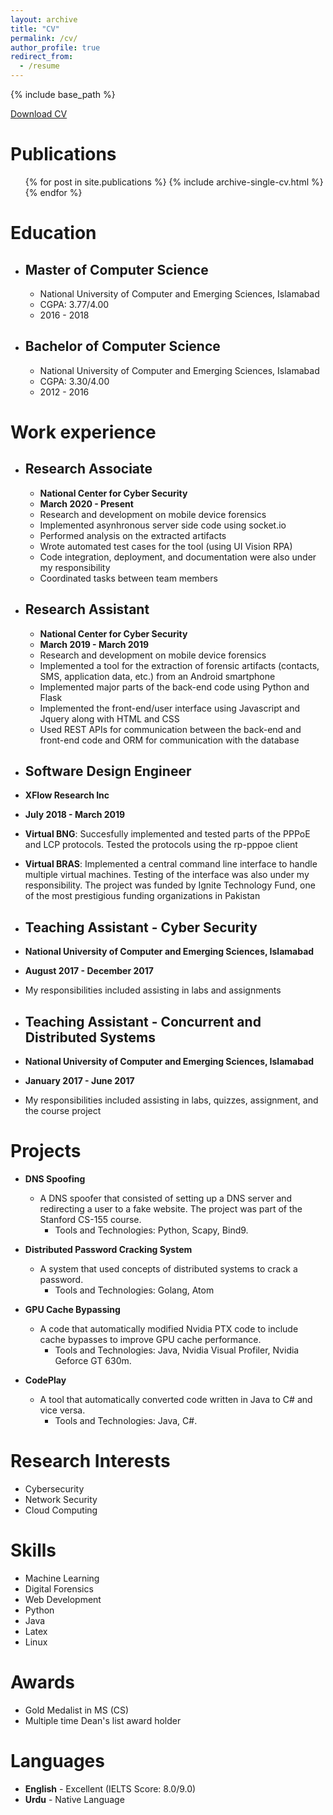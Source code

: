 ```yaml
---
layout: archive
title: "CV"
permalink: /cv/
author_profile: true
redirect_from:
  - /resume
---
```


{% include base_path %}

<a href="https://github.com/AsimIkram1/asimikram1.github.io/raw/master/files/Asim_Ikram_CV.pdf" download>Download CV</a>

Publications
======
  <ul>{% for post in site.publications %}
    {% include archive-single-cv.html %}
  {% endfor %}</ul>

Education
======
* ## Master of Computer Science
  * National University of Computer and Emerging Sciences, Islamabad
  * CGPA: 3.77/4.00
  * 2016 - 2018
* ## Bachelor of Computer Science
  * National University of Computer and Emerging Sciences, Islamabad
  * CGPA: 3.30/4.00
  * 2012 - 2016

Work experience
======
* ## Research Associate
  * **National Center for Cyber Security**
  * **March 2020 - Present**
  * Research and development on mobile device forensics 
  * Implemented asynhronous server side code using socket.io
  * Performed analysis on the extracted artifacts
  * Wrote automated test cases for the tool (using UI Vision RPA)
  * Code integration, deployment, and documentation were also under my responsibility
  * Coordinated tasks between team members

* ## Research Assistant
  * **National Center for Cyber Security**
  * **March 2019 - March 2019**
  * Research and development on mobile device forensics
  * Implemented a tool for the extraction of forensic artifacts (contacts, SMS, application data, etc.) from an Android smartphone
  * Implemented major parts of the back-end code using Python and Flask
  * Implemented the front-end/user interface using Javascript and Jquery along with HTML and CSS
  * Used REST APIs for communication between the back-end and front-end code and ORM for communication with the database

*  ## Software Design Engineer
  * **XFlow Research Inc**
  * **July 2018 - March 2019**
  * **Virtual BNG**: Succesfully implemented and tested parts of the PPPoE and LCP protocols. Tested the protocols using the rp-pppoe client
  * **Virtual BRAS**: Implemented a central command line interface to handle multiple virtual machines. Testing of the interface was also under my responsibility. The project was funded by Ignite Technology Fund, one of the most prestigious funding organizations in Pakistan

*  ## Teaching Assistant - Cyber Security
  * **National University of Computer and Emerging Sciences, Islamabad**
  * **August 2017 - December 2017**
  * My responsibilities included assisting in labs and assignments

*  ## Teaching Assistant - Concurrent and Distributed Systems
  * **National University of Computer and Emerging Sciences, Islamabad**
  * **January 2017 - June 2017**
  * My responsibilities included assisting in labs, quizzes, assignment, and the course project
  
Projects
======
* **DNS Spoofing**
  * A DNS spoofer that consisted of setting up a DNS server and redirecting a user to a fake website. The project was part of the Stanford CS-155 course.
    * Tools and Technologies: Python, Scapy, Bind9.

* **Distributed Password Cracking System**
  * A system that used concepts of distributed systems to crack a password.
    * Tools and Technologies: Golang, Atom

* **GPU Cache Bypassing**
  * A code that automatically modified Nvidia PTX code to include cache bypasses to improve GPU cache performance.
    * Tools and Technologies: Java, Nvidia Visual Profiler, Nvidia Geforce GT 630m.

* **CodePlay**
  * A tool that automatically converted code written in Java to C# and vice versa.
    * Tools and Technologies: Java, C#.

Research Interests
======
* Cybersecurity
* Network Security
* Cloud Computing

Skills
======
* Machine Learning
* Digital Forensics
* Web Development
* Python
* Java
* Latex
* Linux

Awards
======
* Gold Medalist in MS (CS)
* Multiple time Dean's list award holder

Languages
======
* **English** - Excellent (IELTS Score: 8.0/9.0)
* **Urdu** - Native Language
